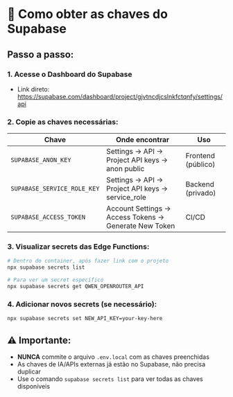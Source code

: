 # 🔑 Como obter as chaves do Supabase

## Passo a passo:

### 1. Acesse o Dashboard do Supabase
- Link direto: https://supabase.com/dashboard/project/gjvtncdjcslnkfctqnfy/settings/api

### 2. Copie as chaves necessárias:

| Chave | Onde encontrar | Uso |
|-------|----------------|-----|
| `SUPABASE_ANON_KEY` | Settings → API → Project API keys → anon public | Frontend (público) |
| `SUPABASE_SERVICE_ROLE_KEY` | Settings → API → Project API keys → service_role | Backend (privado) |
| `SUPABASE_ACCESS_TOKEN` | Account Settings → Access Tokens → Generate New Token | CI/CD |

### 3. Visualizar secrets das Edge Functions:
```bash
# Dentro do container, após fazer link com o projeto
npx supabase secrets list

# Para ver um secret específico
npx supabase secrets get QWEN_OPENROUTER_API
```

### 4. Adicionar novos secrets (se necessário):
```bash
npx supabase secrets set NEW_API_KEY=your-key-here
```

## ⚠️ Importante:
- **NUNCA** commite o arquivo `.env.local` com as chaves preenchidas
- As chaves de IA/APIs externas já estão no Supabase, não precisa duplicar
- Use o comando `supabase secrets list` para ver todas as chaves disponíveis